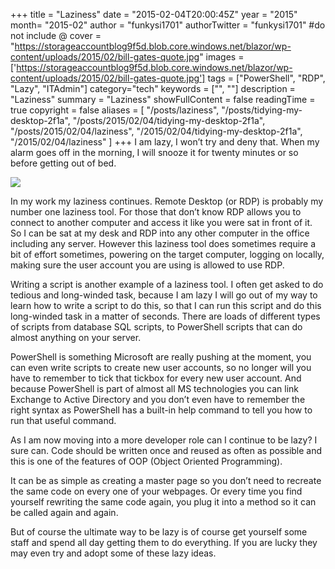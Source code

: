 +++
title = "Laziness"
date = "2015-02-04T20:00:45Z"
year = "2015"
month= "2015-02"
author = "funkysi1701"
authorTwitter = "funkysi1701" #do not include @
cover = "https://storageaccountblog9f5d.blob.core.windows.net/blazor/wp-content/uploads/2015/02/bill-gates-quote.jpg"
images = ['https://storageaccountblog9f5d.blob.core.windows.net/blazor/wp-content/uploads/2015/02/bill-gates-quote.jpg']
tags = ["PowerShell", "RDP", "Lazy", "ITAdmin"]
category="tech"
keywords = ["", ""]
description =  "Laziness"
summary = "Laziness"
showFullContent = false
readingTime = true
copyright = false
aliases = [
    "/posts/laziness",
    "/posts/tidying-my-desktop-2f1a",
    "/posts/2015/02/04/tidying-my-desktop-2f1a",
    "/posts/2015/02/04/laziness",
    "/2015/02/04/tidying-my-desktop-2f1a",
    "/2015/02/04/laziness"
]
+++
I am lazy, I won’t try and deny that. When my alarm goes off in the morning, I will snooze it for twenty minutes or so before getting out of bed.

![](https://storageaccountblog9f5d.blob.core.windows.net/blazor/wp-content/uploads/2015/02/bill-gates-quote.jpg)

In my work my laziness continues. Remote Desktop (or RDP) is probably my number one laziness tool. For those that don’t know RDP allows you to connect to another computer and access it like you were sat in front of it. So I can be sat at my desk and RDP into any other computer in the office including any server. However this laziness tool does sometimes require a bit of effort sometimes, powering on the target computer, logging on locally, making sure the user account you are using is allowed to use RDP.

Writing a script is another example of a laziness tool. I often get asked to do tedious and long-winded task, because I am lazy I will go out of my way to learn how to write a script to do this, so that I can run this script and do this long-winded task in a matter of seconds. There are loads of different types of scripts from database SQL scripts, to PowerShell scripts that can do almost anything on your server.

PowerShell is something Microsoft are really pushing at the moment, you can even write scripts to create new user accounts, so no longer will you have to remember to tick that tickbox for every new user account. And because PowerShell is part of almost all MS technologies you can link Exchange to Active Directory and you don’t even have to remember the right syntax as PowerShell has a built-in help command to tell you how to run that useful command.

As I am now moving into a more developer role can I continue to be lazy? I sure can. Code should be written once and reused as often as possible and this is one of the features of OOP (Object Oriented Programming).

It can be as simple as creating a master page so you don’t need to recreate the same code on every one of your webpages. Or every time you find yourself rewriting the same code again, you plug it into a method so it can be called again and again.

But of course the ultimate way to be lazy is of course get yourself some staff and spend all day getting them to do everything. If you are lucky they may even try and adopt some of these lazy ideas.